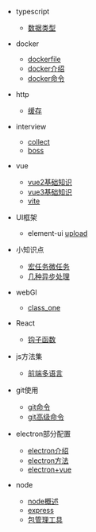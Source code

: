 - typescript
  - [数据类型](typescript/dataType.md)


- docker
  - [dockerfile](docker/dockerfile-info.md)
  - [docker介绍](docker/header.md)
  - [docker命令](docker/order.md)

- http
  - [缓存](http/cache.md)

- interview
  - [collect](interview/collect.md)
  - [boss](interview/boss.md)

- vue
  - [vue2基础知识](vue/vue3/knowledge.md)
  - [vue3基础知识](vue/vue2/knowledge.md)
  - [vite](vue/vue3/vite.md)

- UI框架
  - element-ui
    [upload](ui/element-ui/upload.md)

- 小知识点
  - [宏任务微任务](tips/microtask-macrotask.md)
  - [几种异步处理](tips/promise-async.md)

- webGl
  - [class_one](webGL/class1.md)

- React
  - [钩子函数](react/hooks.md)

- js方法集
  - [前端多语言](functions/language.md)

- git使用
  - [git命令](git/git.md)
  - [git高级命令](git/git_more.md)

- electron部分配置
  - [electron介绍](electron/intro.md)
  - [electron方法](electron/function.md)
  - [electron+vue](electron/electron-vue.md)

- node
  - [node概述](node/node.md)
  - [express](node/express.md)
  - [包管理工具](node/npm.md)